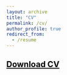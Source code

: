 ```yaml
---
layout: archive
title: "CV"
permalink: /cv/
author_profile: true
redirect_from:
  - /resume
---
```



## <a href = "https://john-weymark.github.io/files/J%20Weymark%20CV%20July%202022.pdf" target = "_blank" style = "color:black; text-decoration:underline"> Download CV </a>



